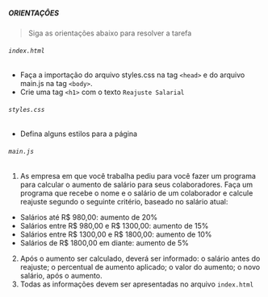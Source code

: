 ##### ORIENTAÇÔES
> Siga as orientações abaixo para resolver a tarefa

###### `index.html`
 - Faça a importação do arquivo styles.css na tag `<head>` e do arquivo main.js na tag `<body>`.
 - Crie uma tag `<h1>` com o texto `Reajuste Salarial`

###### `styles.css`
 - Defina alguns estilos para a página
 
###### `main.js`

1. As empresa em que você trabalha pediu para você fazer um programa para calcular o aumento de salário  para seus colaboradores. Faça um programa que recebe o nome e o salário de um colaborador e calcule reajuste segundo o seguinte critério, baseado no salário atual:
 - Salários até R$ 980,00: aumento de 20%
 - Salários entre R$ 980,00 e R$ 1300,00: aumento de 15%
 - Salários entre R$ 1300,00 e R$ 1800,00: aumento de 10%
 - Salários de R$ 1800,00 em diante: aumento de 5%
2. Após o aumento ser calculado, deverá ser informado: o salário antes do reajuste; o percentual de aumento aplicado; o valor do aumento; o novo salário, após o aumento.
3. Todas as informações devem ser apresentadas no arquivo `index.html`